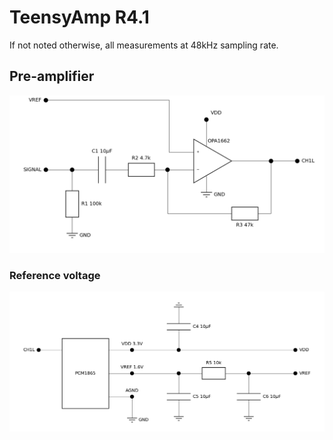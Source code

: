 # TeensyAmp R4.1

If not noted otherwise, all measurements at 48kHz sampling rate.

## Pre-amplifier

![preampinv](images/preampinv.png)

### Reference voltage

![vref](images/vref.png)

